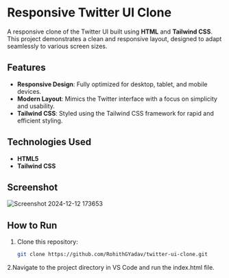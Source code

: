 # Responsive Twitter UI Clone

A responsive clone of the Twitter UI built using **HTML** and **Tailwind CSS**. This project demonstrates a clean and responsive layout, designed to adapt seamlessly to various screen sizes.

## Features

- **Responsive Design**: Fully optimized for desktop, tablet, and mobile devices.
- **Modern Layout**: Mimics the Twitter interface with a focus on simplicity and usability.
- **Tailwind CSS**: Styled using the Tailwind CSS framework for rapid and efficient styling.

## Technologies Used

- **HTML5**
- **Tailwind CSS**



## Screenshot


![Screenshot 2024-12-12 173653](https://github.com/user-attachments/assets/ea84f5a6-f5c3-43d7-ad1c-a4a7353bde03)



## How to Run

1. Clone this repository:
   ```bash
   git clone https://github.com/RohithGYadav/twitter-ui-clone.git
2.Navigate to the project directory in VS Code and run the index.html file.
